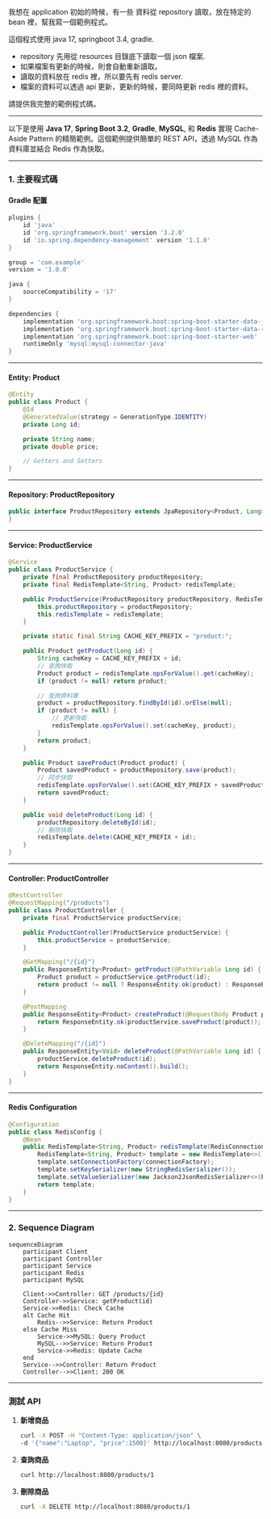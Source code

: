 我想在 application 初始的時候，有一些 資料從 repository 讀取，放在特定的 bean 裡，幫我寫一個範例程式。

這個程式使用 java 17, springboot 3.4, gradle.

- repository 先用從 resources 目錄底下讀取一個 json 檔案.
- 如果檔案有更新的時候，則會自動重新讀取。
- 讀取的資料放在 redis 裡，所以要先有 redis server.
- 檔案的資料可以透過 api 更新，更新的時候，要同時更新 redis 裡的資料。

請提供我完整的範例程式碼。


---

以下是使用 **Java 17**, **Spring Boot 3.2**, **Gradle**, **MySQL**, 和 **Redis** 實現 Cache-Aside Pattern 的精簡範例。這個範例提供簡單的 REST API，透過 MySQL 作為資料庫並結合 Redis 作為快取。

---

### **1. 主要程式碼**
#### **Gradle 配置**
```groovy
plugins {
    id 'java'
    id 'org.springframework.boot' version '3.2.0'
    id 'io.spring.dependency-management' version '1.1.0'
}

group = 'com.example'
version = '1.0.0'

java {
    sourceCompatibility = '17'
}

dependencies {
    implementation 'org.springframework.boot:spring-boot-starter-data-jpa'
    implementation 'org.springframework.boot:spring-boot-starter-data-redis'
    implementation 'org.springframework.boot:spring-boot-starter-web'
    runtimeOnly 'mysql:mysql-connector-java'
}
```

---

#### **Entity: Product**
```java
@Entity
public class Product {
    @Id
    @GeneratedValue(strategy = GenerationType.IDENTITY)
    private Long id;

    private String name;
    private double price;

    // Getters and Setters
}
```

---

#### **Repository: ProductRepository**
```java
public interface ProductRepository extends JpaRepository<Product, Long> {
}
```

---

#### **Service: ProductService**
```java
@Service
public class ProductService {
    private final ProductRepository productRepository;
    private final RedisTemplate<String, Product> redisTemplate;

    public ProductService(ProductRepository productRepository, RedisTemplate<String, Product> redisTemplate) {
        this.productRepository = productRepository;
        this.redisTemplate = redisTemplate;
    }

    private static final String CACHE_KEY_PREFIX = "product:";

    public Product getProduct(Long id) {
        String cacheKey = CACHE_KEY_PREFIX + id;
        // 查詢快取
        Product product = redisTemplate.opsForValue().get(cacheKey);
        if (product != null) return product;

        // 查詢資料庫
        product = productRepository.findById(id).orElse(null);
        if (product != null) {
            // 更新快取
            redisTemplate.opsForValue().set(cacheKey, product);
        }
        return product;
    }

    public Product saveProduct(Product product) {
        Product savedProduct = productRepository.save(product);
        // 同步快取
        redisTemplate.opsForValue().set(CACHE_KEY_PREFIX + savedProduct.getId(), savedProduct);
        return savedProduct;
    }

    public void deleteProduct(Long id) {
        productRepository.deleteById(id);
        // 刪除快取
        redisTemplate.delete(CACHE_KEY_PREFIX + id);
    }
}
```

---

#### **Controller: ProductController**
```java
@RestController
@RequestMapping("/products")
public class ProductController {
    private final ProductService productService;

    public ProductController(ProductService productService) {
        this.productService = productService;
    }

    @GetMapping("/{id}")
    public ResponseEntity<Product> getProduct(@PathVariable Long id) {
        Product product = productService.getProduct(id);
        return product != null ? ResponseEntity.ok(product) : ResponseEntity.notFound().build();
    }

    @PostMapping
    public ResponseEntity<Product> createProduct(@RequestBody Product product) {
        return ResponseEntity.ok(productService.saveProduct(product));
    }

    @DeleteMapping("/{id}")
    public ResponseEntity<Void> deleteProduct(@PathVariable Long id) {
        productService.deleteProduct(id);
        return ResponseEntity.noContent().build();
    }
}
```

---

#### **Redis Configuration**
```java
@Configuration
public class RedisConfig {
    @Bean
    public RedisTemplate<String, Product> redisTemplate(RedisConnectionFactory connectionFactory) {
        RedisTemplate<String, Product> template = new RedisTemplate<>();
        template.setConnectionFactory(connectionFactory);
        template.setKeySerializer(new StringRedisSerializer());
        template.setValueSerializer(new Jackson2JsonRedisSerializer<>(Product.class));
        return template;
    }
}
```

---

### **2. Sequence Diagram**

```mermaid
sequenceDiagram
    participant Client
    participant Controller
    participant Service
    participant Redis
    participant MySQL

    Client->>Controller: GET /products/{id}
    Controller->>Service: getProduct(id)
    Service->>Redis: Check Cache
    alt Cache Hit
        Redis-->>Service: Return Product
    else Cache Miss
        Service->>MySQL: Query Product
        MySQL-->>Service: Return Product
        Service->>Redis: Update Cache
    end
    Service-->>Controller: Return Product
    Controller-->>Client: 200 OK
```

---

### **測試 API**
1. **新增商品**
   ```bash
   curl -X POST -H "Content-Type: application/json" \
   -d '{"name":"Laptop", "price":1500}' http://localhost:8080/products
   ```

2. **查詢商品**
   ```bash
   curl http://localhost:8080/products/1
   ```

3. **刪除商品**
   ```bash
   curl -X DELETE http://localhost:8080/products/1
   ```